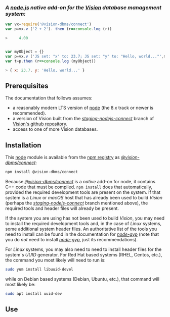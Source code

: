 ### _A [node.js](https://nodejs.org) native add-on for the [Vision](https://github.com/vision-dbms/vision) database management system:_
```js
var vx=require('@vision-dbms/connect')
var p=vx.v ('2 + 2'). then (r=>console.log (r))

>     4.00


var myObject = {}
var p=vx.v ('JS set: "x" to: 23.7; JS set: "y" to: "Hello, world..."',myObject)
var t=p.then (r=>console.log (myObject))

> { x: 23.7, y: 'Hello, world...' }
```

## Prerequisites

The documentation that follows assumes:

- a reasonably modern LTS version of [node](https://nodejs.org/en/download/) (the 8.x track or newer is recommended).
- a version of Vision built from the _[staging-nodejs-connect](https://github.com/vision-dbms/vision/tree/staging-nodejs-connect)_ branch of [Vision's github repository](https://github.com/vision-dbms/vision/tree/staging-nodejs-connect).
- access to one of more Vision databases.

## Installation

This [node](https://nodejs.org) module is available from the [npm registry](https://npmjs.com/package/@vision-dbms/connect) as _[@vision-dbms/connect](https://npmjs.com/package/@vision-dbms/connect)_:

```bash
npm install @vision-dbms/connect
```

Because _[@vision-dbms/connect](https://npmjs.com/package/@vision-dbms/connect)_ is a _native_ add-on for node, it contains C++ code that must be compiled.  ```npm install``` does that automatically, provided the required development tools are present on the system.  If that system is a _Linux_ or _macOS_ host that has already been used to build _Vision_ (perhaps the _[staging-nodejs-connect](https://github.com/vision-dbms/vision/tree/staging-nodejs-connect)_ branch mentioned above), the required tools and header files will already be present.

If the system you are using has not been used to build _Vision_, you may need to install the required development tools and, in the case of _Linux_ systems, some additional system header files. An authoritative list of the tools you need to install can be found in the documentation for _[node-gyp](https://www.npmjs.com/package/node-gyp#installation)_ (note that you do _not_ need to install _[node-gyp](https://www.npmjs.com/package/node-gyp)_, just its recommendations).

For _Linux_ systems, you may also need to need to install header files for the system's _UUID_ generator.  For Red Hat based systems (RHEL, Centos, etc.), the command you most likely will need to run is:

```bash
sudo yum install libuuid-devel
```

while on Debian based systems (Debian, Ubuntu, etc.), that command will most likely be:


```bash
sudo apt install uuid-dev
```

## Use

